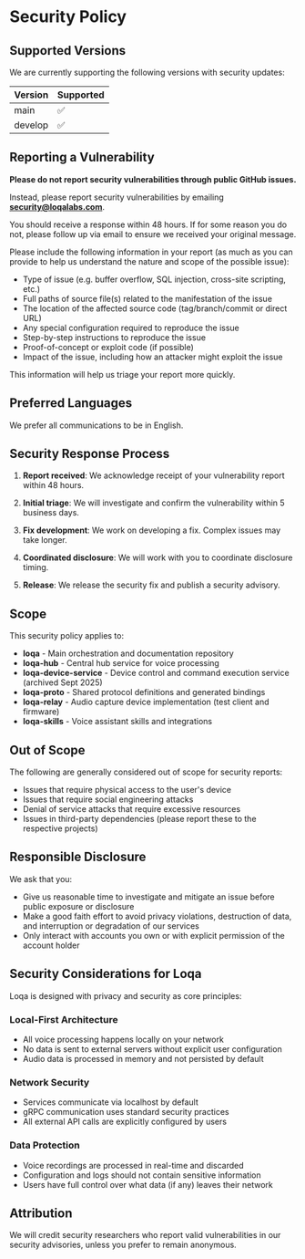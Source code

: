 # Security Policy

## Supported Versions

We are currently supporting the following versions with security updates:

| Version | Supported          |
| ------- | ------------------ |
| main    | :white_check_mark: |
| develop | :white_check_mark: |

## Reporting a Vulnerability

**Please do not report security vulnerabilities through public GitHub issues.**

Instead, please report security vulnerabilities by emailing **security@loqalabs.com**.

You should receive a response within 48 hours. If for some reason you do not, please follow up via email to ensure we received your original message.

Please include the following information in your report (as much as you can provide to help us understand the nature and scope of the possible issue):

- Type of issue (e.g. buffer overflow, SQL injection, cross-site scripting, etc.)
- Full paths of source file(s) related to the manifestation of the issue
- The location of the affected source code (tag/branch/commit or direct URL)
- Any special configuration required to reproduce the issue
- Step-by-step instructions to reproduce the issue
- Proof-of-concept or exploit code (if possible)
- Impact of the issue, including how an attacker might exploit the issue

This information will help us triage your report more quickly.

## Preferred Languages

We prefer all communications to be in English.

## Security Response Process

1. **Report received**: We acknowledge receipt of your vulnerability report within 48 hours.

2. **Initial triage**: We will investigate and confirm the vulnerability within 5 business days.

3. **Fix development**: We work on developing a fix. Complex issues may take longer.

4. **Coordinated disclosure**: We will work with you to coordinate disclosure timing.

5. **Release**: We release the security fix and publish a security advisory.

## Scope

This security policy applies to:

- **loqa** - Main orchestration and documentation repository
- **loqa-hub** - Central hub service for voice processing
- **loqa-device-service** - Device control and command execution service (archived Sept 2025)
- **loqa-proto** - Shared protocol definitions and generated bindings
- **loqa-relay** - Audio capture device implementation (test client and firmware)
- **loqa-skills** - Voice assistant skills and integrations

## Out of Scope

The following are generally considered out of scope for security reports:

- Issues that require physical access to the user's device
- Issues that require social engineering attacks
- Denial of service attacks that require excessive resources
- Issues in third-party dependencies (please report these to the respective projects)

## Responsible Disclosure

We ask that you:

- Give us reasonable time to investigate and mitigate an issue before public exposure or disclosure
- Make a good faith effort to avoid privacy violations, destruction of data, and interruption or degradation of our services
- Only interact with accounts you own or with explicit permission of the account holder

## Security Considerations for Loqa

Loqa is designed with privacy and security as core principles:

### Local-First Architecture

- All voice processing happens locally on your network
- No data is sent to external servers without explicit user configuration
- Audio data is processed in memory and not persisted by default

### Network Security

- Services communicate via localhost by default
- gRPC communication uses standard security practices
- All external API calls are explicitly configured by users

### Data Protection

- Voice recordings are processed in real-time and discarded
- Configuration and logs should not contain sensitive information
- Users have full control over what data (if any) leaves their network

## Attribution

We will credit security researchers who report valid vulnerabilities in our security advisories, unless you prefer to remain anonymous.
